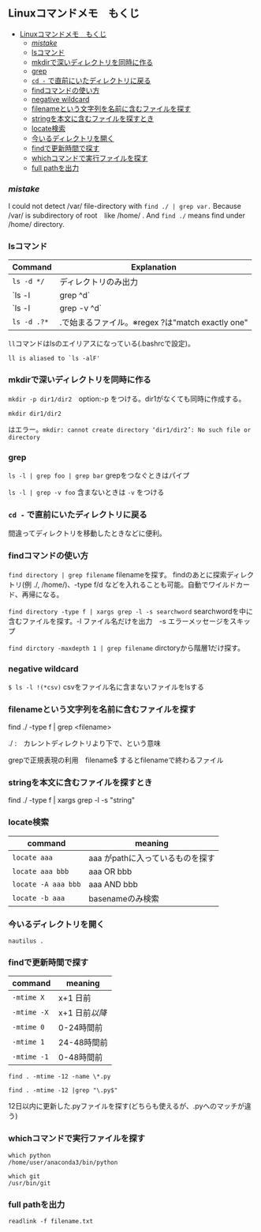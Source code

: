 ## Linuxコマンドメモ　もくじ
<!--Contents-->
- [Linuxコマンドメモ　もくじ](#linuxコマンドメモもくじ)
  - [*mistake*](#mistake)
  - [lsコマンド](#lsコマンド)
  - [mkdirで深いディレクトリを同時に作る](#mkdirで深いディレクトリを同時に作る)
  - [grep](#grep)
  - [`cd -` で直前にいたディレクトリに戻る](#cd---で直前にいたディレクトリに戻る)
  - [findコマンドの使い方](#findコマンドの使い方)
  - [negative wildcard](#negative-wildcard)
  - [filenameという文字列を名前に含むファイルを探す](#filenameという文字列を名前に含むファイルを探す)
  - [stringを本文に含むファイルを探すとき](#stringを本文に含むファイルを探すとき)
  - [locate検索](#locate検索)
  - [今いるディレクトリを開く](#今いるディレクトリを開く)
  - [findで更新時間で探す](#findで更新時間で探す)
  - [whichコマンドで実行ファイルを探す](#whichコマンドで実行ファイルを探す)
  - [full pathを出力](#full-pathを出力)
<!--Contents-->

### *mistake*

I could not detect /var/ file-directory with `find ./ | grep var.` Because /var/ is subdirectory of root　like /home/ . And `find ./` means find under /home/ directory.

### lsコマンド

|Command| Explanation|
|---|---|
|`ls -d */`| ディレクトリのみ出力|
|`ls -l | grep ^d`| ディレクトリのみ出力（-l の出力でディレクトリはdで始まる）|
|`ls -l | grep -v ^d`| ファイルだけを出力（-v 上記の反対）|
|`ls -d .?*` | .で始まるファイル。※regex ?は"match exactly one"|

`ll`コマンドはlsのエイリアスになっている(.bashrcで設定)。
```
ll is aliased to `ls -alF'
```

### mkdirで深いディレクトリを同時に作る

`mkdir -p dir1/dir2`　option:-p をつける。dir1がなくても同時に作成する。


`mkdir dir1/dir2`

はエラー。`mkdir: cannot create directory ‘dir1/dir2’: No such file or directory`

### grep

`ls -l | grep foo | grep bar` grepをつなぐときはパイプ

`ls -l | grep -v foo` 含まないときは `-v` をつける

### `cd -` で直前にいたディレクトリに戻る

間違ってディレクトリを移動したときなどに便利。

### findコマンドの使い方

`find directory | grep filename` filenameを探す。 findのあとに探索ディレクトリ(例 ./, /home/)、-type f/d などを入れることも可能。自動でワイルドカード、再帰になる。

`find directory -type f | xargs grep -l -s searchword` searchwordを中に含むファイルを探す。-l ファイル名だけを出力　-s エラーメッセージをスキップ

`find dirctory -maxdepth 1 | grep filename` dirctoryから階層1だけ探す。

### negative wildcard
`$ ls -l !(*csv)` csvをファイル名に含まないファイルをlsする

### filenameという文字列を名前に含むファイルを探す
find ./ -type f | grep &lt;filename&gt;

./ :　カレントディレクトリより下で、という意味

grepで正規表現の利用　filename$ するとfilenameで終わるファイル

### stringを本文に含むファイルを探すとき
find ./ -type f | xargs grep -l -s "string"

### locate検索

command | meaning
----|----
`locate aaa` | aaa がpathに入っているものを探す
`locate aaa bbb` | aaa OR bbb
`locate -A aaa bbb`| aaa AND bbb
`locate -b aaa` | basenameのみ検索

### 今いるディレクトリを開く

`nautilus .`

### findで更新時間で探す

command | meaning
---|---
`-mtime X` | x+1 日前
`-mtime -X` | x+1 日前*以降*
`-mtime 0` | 0-24時間前
`-mtime 1` | 24-48時間前
`-mtime -1` | 0-48時間前

`find . -mtime -12 -name \*.py`

`find . -mtime -12 |grep "\.py$"`

12日以内に更新した.pyファイルを探す(どちらも使えるが、.pyへのマッチが違う)

### whichコマンドで実行ファイルを探す

```
which python
/home/user/anaconda3/bin/python

which git
/usr/bin/git
```

### full pathを出力

`readlink -f filename.txt`
